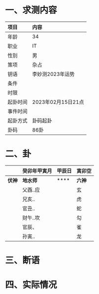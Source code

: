 # 一、求测内容
|项目|内容|
|:-|:-|
|年龄|34|
|职业|IT|
|性别|男|
|策项|杂占|
|钥语|李妙测2023年运势|
|条件||
|时限||
|起卦时间|2023年02月15日21点|
|事件时间||
|起卦方式|卦码起卦|
|卦码|86卦|

# 二、卦
||癸卯年甲寅月|甲辰日|寅卯空|
|:-|:-|:-|:-|
|**伏神**|**地水师**|****|**六神**|
||父酉..应||玄|
||兄亥..||虎|
||官丑..||蛇|
||财午..坎||勾|
||官辰、||雀|
||孙寅..||龙|


# 三、断语

# 四、实际情况